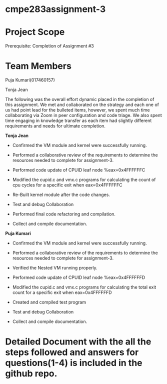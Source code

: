 # cmpe283assignment-3

# Project Scope

Prerequisite:  Completion of Assignment #3

# Team Members
Puja Kumari(017460157)

Tonja Jean

The following was the overall effort dynamic placed in the completion of this assignment. We met and collaborated on the strategy and each one of us had point lead for the bulleted items, however, we spent much time collaborating via Zoom in peer configuration and code triage. We also spent time engaging in knowledge transfer as each item had slightly different requirements and needs for ultimate completion.

**Tonja Jean**

* Confirmed the VM module and kernel were successfully running. 

* Performed a collaborative review of the requirements to determine the resources needed to complete for assignment-3. 

* Performed code update of CPUID leaf node %eax=0x4FFFFFFC 

* Modified the cupid.c and vmx.c programs for calculating the  count of cpu cycles for a specific exit when eax=0x4FFFFFFC

* Re-Built kernel module after the code changes. 

* Test and debug Collaboration 

* Performed final code refactoring and compilation. 

* Collect and compile documentation.

**Puja Kumari**

* Confirmed the VM module and kernel were successfully running.

* Performed a collaborative review of the requirements to determine the resources needed to complete for assignment-3.

* Verified the Nested VM running properly.

* Performed code update of CPUID leaf node %eax=0x4FFFFFFD

* Modified the cupid.c and vmx.c programs for calculating the  total exit count for a specific exit when eax=0x4FFFFFFD

* Created and compiled test program

* Test and debug Collaboration

* Collect and compile documentation.


# Detailed Document with the all the steps followed and answers for questions(1-4) is included in the github repo.

